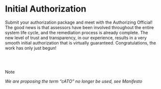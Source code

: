 # Initial Authorization

Submit your authorization package and meet with the Authorizing Official! The good news is that assessors have been involved throughout the entire system life cycle, and the remediation process is already complete. The new level of trust and transparency, in our experience, results in a very smooth initial authorization that is virtually guaranteed. Congratulations, the work has only just begun!


<br/><br/>

> [!NOTE]
> *We are proposing the term “cATO” no longer be used, see Manifesto*
